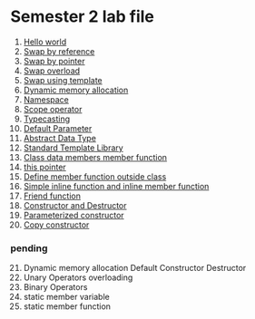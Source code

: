 # Semester 2 lab file

01. [Hello world](./code/01-hello-world.cpp)
02. [Swap by reference](./code/02-swap-by-reference.cpp)
03. [Swap by pointer](./code/03-swap-by-pointer.cpp)
04. [Swap overload](./code/04-swap-overload.cpp)
05. [Swap using template](./code/05-swap-using-template.cpp)
06. [Dynamic memory allocation](./code/06-dynamic-memory-allocation.cpp)
07. [Namespace](./code/07-namespace.cpp)
08. [Scope operator](./code/08-scope-operator.cpp)
09. [Typecasting](./code/09-typecasting.cpp)
10. [Default Parameter](./code/10-default-parameter.cpp)
11. [Abstract Data Type](./code/11-abstract-data-type.cpp)
12. [Standard Template Library](./code/12-standard-template-library.cpp)
13. [Class data members member function](./code/13-class-data-members-and-member-function.cpp)
14. [this pointer](./code/14-this-pointer.cpp)
15. [Define member function outside class](./code/15-define-member-function-outside-class.cpp)
16. [Simple inline function and inline member function](./code/16-simple-inline-function-and-inline-member-function.cpp)
17. [Friend function](./code/17-friend-function.cpp)
18. [Constructor and Destructor](./code/18-constructor-and-destructor.cpp)
19. [Parameterized constructor](./code/19-parameterized-constructor.cpp)
20. [Copy constructor](./code/20-copy-constructor.cpp)

### pending
21. Dynamic memory allocation Default Constructor Destructor
23. Unary Operators overloading
24. Binary Operators 
25. static member variable
26. static member function

